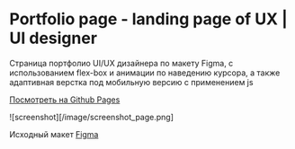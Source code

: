 # Portfolio page - landing page of UX | UI designer #

Cтраница портфолио UI/UX дизайнера по макету Figma, с использованием flex-box и анимации по наведению курсора, а также адаптивная верстка под мобильную версию с применением js 

[Посмотреть на Github Pages](https://anastasia-andrushkevich.github.io/Portfolio_designer/)

![screenshot][/image/screenshot_page.png]

Исходный макет [Figma](https://www.figma.com/file/5D9pDuLtS042hzaoN69Kd7/Free--Landing--Page-Template?node-id=254%3A515&t=cJnyaIxqMKDdCB9c-0)